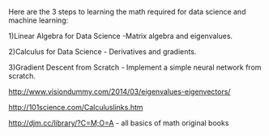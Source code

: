 Here are the 3 steps to learning the math required for data science and machine learning:

1)Linear Algebra for Data Science -Matrix algebra and eigenvalues.

2)Calculus for Data Science - Derivatives and gradients.

3)Gradient Descent from Scratch - Implement a simple neural network from scratch.


http://www.visiondummy.com/2014/03/eigenvalues-eigenvectors/

http://101science.com/Calculuslinks.htm


http://djm.cc/library/?C=M;O=A - all basics of math original books
